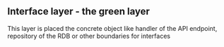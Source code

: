 ## Interface layer - the green layer  
This layer is placed the concrete object like handler of the API endpoint, repository of the RDB or other boundaries for interfaces